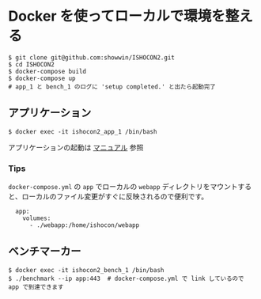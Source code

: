# Docker を使ってローカルで環境を整える

```
$ git clone git@github.com:showwin/ISHOCON2.git
$ cd ISHOCON2
$ docker-compose build
$ docker-compose up
# app_1 と bench_1 のログに 'setup completed.' と出たら起動完了
```

## アプリケーション

```
$ docker exec -it ishocon2_app_1 /bin/bash
```

アプリケーションの起動は [マニュアル](https://github.com/showwin/ISHOCON2/blob/master/doc/manual.md) 参照


### Tips

`docker-compose.yml` の `app` でローカルの `webapp` ディレクトリをマウントすると、ローカルのファイル変更がすぐに反映されるので便利です。
```
  app:
    volumes:
      - ./webapp:/home/ishocon/webapp
```

## ベンチマーカー

```
$ docker exec -it ishocon2_bench_1 /bin/bash
$ ./benchmark --ip app:443  # docker-compose.yml で link しているので app で到達できます
```

